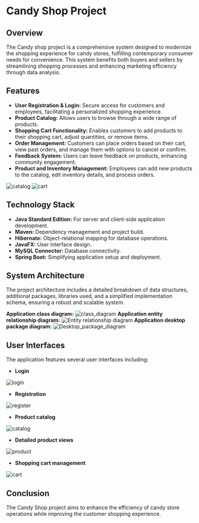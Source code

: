 # Candy Shop Project

## Overview

The Candy shop project is a comprehensive system designed to modernize the shopping experience for candy stores, fulfilling contemporary consumer needs for convenience. This system benefits both buyers and sellers by streamlining shopping processes and enhancing marketing efficiency through data analysis.

## Features

* **User Registration & Login:** Secure access for customers and employees, facilitating a personalized shopping experience.
* **Product Catalog:** Allows users to browse through a wide range of products.
* **Shopping Cart Functionality:** Enables customers to add products to their shopping cart, adjust quantities, or remove items.
* **Order Management:** Customers can place orders based on their cart, view past orders, and manage them with options to cancel or confirm.
* **Feedback System:** Users can leave feedback on products, enhancing community engagement.
* **Product and Inventory Management:** Employees can add new products to the catalog, edit inventory details, and process orders.

![catalog](https://github.com/Stebis-dev/CandyShop/assets/65848857/40eccdaa-e42b-4842-8dfe-703a46ab519d)
![cart](https://github.com/Stebis-dev/CandyShop/assets/65848857/0a7d049b-b2ec-4cbc-b442-ff9466ac8f8c)

## Technology Stack

* **Java Standard Edition:** For server and client-side application development.
* **Maven:** Dependency management and project build.
* **Hibernate:** Object-relational mapping for database operations.
* **JavaFX:** User interface design.
* **MySQL Connector:** Database connectivity.
* **Spring Boot:** Simplifying application setup and deployment.

## System Architecture

The project architecture includes a detailed breakdown of data structures, additional packages, libraries used, and a simplified implementation schema, ensuring a robust and scalable system.

**Application class diagram:**
![class_diagram](https://github.com/Stebis-dev/CandyShop/assets/65848857/2224d68b-2f91-460a-aa55-a1b27fd0f6d5)
**Application entity relationship diagram:**
![Entity relationship diagram](https://github.com/Stebis-dev/CandyShop/assets/65848857/30278eb5-a30b-4131-b118-0d4d919983fd)
**Application desktop package diagram:**
![Desktop_package_diagram](https://github.com/Stebis-dev/CandyShop/assets/65848857/9d4482cc-31ad-4b38-862c-271f209e8ca8)

## User Interfaces

The application features several user interfaces including:
* **Login**
  
![login](https://github.com/Stebis-dev/CandyShop/assets/65848857/6a606d6e-cbed-44aa-ae3f-335e0752db9e)

* **Registration**
  
![register](https://github.com/Stebis-dev/CandyShop/assets/65848857/8b98c370-62aa-4a52-8589-00993070440d)

* **Product catalog**

![catalog](https://github.com/Stebis-dev/CandyShop/assets/65848857/40eccdaa-e42b-4842-8dfe-703a46ab519d)

* **Detailed product views**

![product](https://github.com/Stebis-dev/CandyShop/assets/65848857/e0f8aa44-dd43-42ce-95de-12a49c336690)

* **Shopping cart management**

![cart](https://github.com/Stebis-dev/CandyShop/assets/65848857/0a7d049b-b2ec-4cbc-b442-ff9466ac8f8c)

## Conclusion

The Candy Shop project aims to enhance the efficiency of candy store operations while improving the customer shopping experience.

